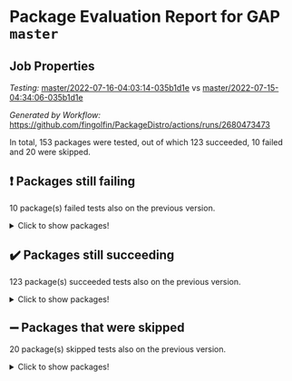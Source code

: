 # Package Evaluation Report for GAP `master`

## Job Properties

*Testing:* [master/2022-07-16-04:03:14-035b1d1e](https://github.com/fingolfin/PackageDistro/blob/data/reports/master/2022-07-16-04:03:14-035b1d1e) vs [master/2022-07-15-04:34:06-035b1d1e](https://github.com/fingolfin/PackageDistro/blob/data/reports/master/2022-07-15-04:34:06-035b1d1e)

*Generated by Workflow:* https://github.com/fingolfin/PackageDistro/actions/runs/2680473473

In total, 153 packages were tested, out of which 123 succeeded, 10 failed and 20 were skipped.

## :exclamation: Packages still failing

10 package(s) failed tests also on the previous version.
<details><summary>Click to show packages!</summary>

- fining 1.4.1 [(failure)](https://github.com/fingolfin/PackageDistro/runs/7367923224?check_suite_focus=true)
- francy 1.2.4 [(failure)](https://github.com/fingolfin/PackageDistro/runs/7367923448?check_suite_focus=true)
- hap 1.44 [(failure)](https://github.com/fingolfin/PackageDistro/runs/7367923876?check_suite_focus=true)
- packagemanager 1.2 [(failure)](https://github.com/fingolfin/PackageDistro/runs/7367925197?check_suite_focus=true)
- qpa 1.33 [(failure)](https://github.com/fingolfin/PackageDistro/runs/7367925603?check_suite_focus=true)
- rcwa 4.6.4 [(failure)](https://github.com/fingolfin/PackageDistro/runs/7367925747?check_suite_focus=true)
- recog 1.3.2 [(failure)](https://github.com/fingolfin/PackageDistro/runs/7367925824?check_suite_focus=true)
- semigroups 4.0.0 [(failure)](https://github.com/fingolfin/PackageDistro/runs/7367925978?check_suite_focus=true)
- ugaly 4.0.2 [(failure)](https://github.com/fingolfin/PackageDistro/runs/7367926566?check_suite_focus=true)
- yangbaxter 0.10.0 [(failure)](https://github.com/fingolfin/PackageDistro/runs/7367927036?check_suite_focus=true)
</details>

## :heavy_check_mark: Packages still succeeding

123 package(s) succeeded tests also on the previous version.
<details><summary>Click to show packages!</summary>

- ace 5.4 [(success)](https://github.com/fingolfin/PackageDistro/runs/7367922263?check_suite_focus=true)
- aclib 1.3.2 [(success)](https://github.com/fingolfin/PackageDistro/runs/7367922287?check_suite_focus=true)
- agt 0.2 [(success)](https://github.com/fingolfin/PackageDistro/runs/7367922331?check_suite_focus=true)
- alnuth 3.2.1 [(success)](https://github.com/fingolfin/PackageDistro/runs/7367922366?check_suite_focus=true)
- anupq 3.2.6 [(success)](https://github.com/fingolfin/PackageDistro/runs/7367922404?check_suite_focus=true)
- atlasrep 2.1.2 [(success)](https://github.com/fingolfin/PackageDistro/runs/7367922444?check_suite_focus=true)
- autodoc 2022.07.10 [(success)](https://github.com/fingolfin/PackageDistro/runs/7367922497?check_suite_focus=true)
- automata 1.15 [(success)](https://github.com/fingolfin/PackageDistro/runs/7367922524?check_suite_focus=true)
- automgrp 1.3.2 [(success)](https://github.com/fingolfin/PackageDistro/runs/7367922555?check_suite_focus=true)
- autpgrp 1.10.2 [(success)](https://github.com/fingolfin/PackageDistro/runs/7367922581?check_suite_focus=true)
- cap 2022.06-05 [(success)](https://github.com/fingolfin/PackageDistro/runs/7367922599?check_suite_focus=true)
- caratinterface 2.3.3 [(success)](https://github.com/fingolfin/PackageDistro/runs/7367922622?check_suite_focus=true)
- cddinterface 2020.06.24 [(success)](https://github.com/fingolfin/PackageDistro/runs/7367922639?check_suite_focus=true)
- circle 1.6.5 [(success)](https://github.com/fingolfin/PackageDistro/runs/7367922655?check_suite_focus=true)
- classicpres 1.22 [(success)](https://github.com/fingolfin/PackageDistro/runs/7367922672?check_suite_focus=true)
- cohomolo 1.6.10 [(success)](https://github.com/fingolfin/PackageDistro/runs/7367922698?check_suite_focus=true)
- congruence 1.2.4 [(success)](https://github.com/fingolfin/PackageDistro/runs/7367922715?check_suite_focus=true)
- corelg 1.56 [(success)](https://github.com/fingolfin/PackageDistro/runs/7367922741?check_suite_focus=true)
- crime 1.6 [(success)](https://github.com/fingolfin/PackageDistro/runs/7367922769?check_suite_focus=true)
- crisp 1.4.5 [(success)](https://github.com/fingolfin/PackageDistro/runs/7367922794?check_suite_focus=true)
- crypting 0.10 [(success)](https://github.com/fingolfin/PackageDistro/runs/7367922837?check_suite_focus=true)
- cryst 4.1.24 [(success)](https://github.com/fingolfin/PackageDistro/runs/7367922865?check_suite_focus=true)
- crystcat 1.1.9 [(success)](https://github.com/fingolfin/PackageDistro/runs/7367922891?check_suite_focus=true)
- ctbllib 1.3.4 [(success)](https://github.com/fingolfin/PackageDistro/runs/7367922918?check_suite_focus=true)
- cubefree 1.19 [(success)](https://github.com/fingolfin/PackageDistro/runs/7367922945?check_suite_focus=true)
- curlinterface 2.2.2 [(success)](https://github.com/fingolfin/PackageDistro/runs/7367922962?check_suite_focus=true)
- cvec 2.7.5 [(success)](https://github.com/fingolfin/PackageDistro/runs/7367922980?check_suite_focus=true)
- datastructures 0.2.7 [(success)](https://github.com/fingolfin/PackageDistro/runs/7367922997?check_suite_focus=true)
- deepthought 1.0.5 [(success)](https://github.com/fingolfin/PackageDistro/runs/7367923014?check_suite_focus=true)
- design 1.7 [(success)](https://github.com/fingolfin/PackageDistro/runs/7367923034?check_suite_focus=true)
- difsets 2.3.1 [(success)](https://github.com/fingolfin/PackageDistro/runs/7367923050?check_suite_focus=true)
- digraphs 1.5.3 [(success)](https://github.com/fingolfin/PackageDistro/runs/7367923073?check_suite_focus=true)
- edim 1.3.5 [(success)](https://github.com/fingolfin/PackageDistro/runs/7367923093?check_suite_focus=true)
- example 4.3.1 [(success)](https://github.com/fingolfin/PackageDistro/runs/7367923117?check_suite_focus=true)
- factint 1.6.3 [(success)](https://github.com/fingolfin/PackageDistro/runs/7367923143?check_suite_focus=true)
- ferret 1.0.8 [(success)](https://github.com/fingolfin/PackageDistro/runs/7367923170?check_suite_focus=true)
- fga 1.4.0 [(success)](https://github.com/fingolfin/PackageDistro/runs/7367923197?check_suite_focus=true)
- float 1.0.3 [(success)](https://github.com/fingolfin/PackageDistro/runs/7367923257?check_suite_focus=true)
- format 1.4.3 [(success)](https://github.com/fingolfin/PackageDistro/runs/7367923291?check_suite_focus=true)
- forms 1.2.8 [(success)](https://github.com/fingolfin/PackageDistro/runs/7367923324?check_suite_focus=true)
- fplsa 1.2.5 [(success)](https://github.com/fingolfin/PackageDistro/runs/7367923357?check_suite_focus=true)
- fr 2.4.8 [(success)](https://github.com/fingolfin/PackageDistro/runs/7367923403?check_suite_focus=true)
- fwtree 1.3 [(success)](https://github.com/fingolfin/PackageDistro/runs/7367923480?check_suite_focus=true)
- gbnp 1.0.5 [(success)](https://github.com/fingolfin/PackageDistro/runs/7367923515?check_suite_focus=true)
- generalizedmorphismsforcap 2022.05-01 [(success)](https://github.com/fingolfin/PackageDistro/runs/7367923563?check_suite_focus=true)
- genss 1.6.6 [(success)](https://github.com/fingolfin/PackageDistro/runs/7367923592?check_suite_focus=true)
- gradedringforhomalg 2022.06-01 [(success)](https://github.com/fingolfin/PackageDistro/runs/7367923626?check_suite_focus=true)
- grape 4.8.5 [(success)](https://github.com/fingolfin/PackageDistro/runs/7367923652?check_suite_focus=true)
- groupoids 1.69 [(success)](https://github.com/fingolfin/PackageDistro/runs/7367923686?check_suite_focus=true)
- grpconst 2.6.2 [(success)](https://github.com/fingolfin/PackageDistro/runs/7367923729?check_suite_focus=true)
- guarana 0.96.3 [(success)](https://github.com/fingolfin/PackageDistro/runs/7367923773?check_suite_focus=true)
- guava 3.16 [(success)](https://github.com/fingolfin/PackageDistro/runs/7367923820?check_suite_focus=true)
- hapcryst 0.1.14 [(success)](https://github.com/fingolfin/PackageDistro/runs/7367923919?check_suite_focus=true)
- hecke 1.5.3 [(success)](https://github.com/fingolfin/PackageDistro/runs/7367923958?check_suite_focus=true)
- help 3.5 [(success)](https://github.com/fingolfin/PackageDistro/runs/7367923995?check_suite_focus=true)
- idrel 2.44 [(success)](https://github.com/fingolfin/PackageDistro/runs/7367924034?check_suite_focus=true)
- images 1.3.1 [(success)](https://github.com/fingolfin/PackageDistro/runs/7367924067?check_suite_focus=true)
- intpic 0.3.0 [(success)](https://github.com/fingolfin/PackageDistro/runs/7367924092?check_suite_focus=true)
- io 4.7.2 [(success)](https://github.com/fingolfin/PackageDistro/runs/7367924133?check_suite_focus=true)
- irredsol 1.4.3 [(success)](https://github.com/fingolfin/PackageDistro/runs/7367924173?check_suite_focus=true)
- json 2.1.0 [(success)](https://github.com/fingolfin/PackageDistro/runs/7367924203?check_suite_focus=true)
- jupyterkernel 1.4.1 [(success)](https://github.com/fingolfin/PackageDistro/runs/7367924230?check_suite_focus=true)
- jupyterviz 1.5.1 [(success)](https://github.com/fingolfin/PackageDistro/runs/7367924267?check_suite_focus=true)
- kan 1.34 [(success)](https://github.com/fingolfin/PackageDistro/runs/7367924299?check_suite_focus=true)
- kbmag 1.5.9 [(success)](https://github.com/fingolfin/PackageDistro/runs/7367924343?check_suite_focus=true)
- laguna 3.9.5 [(success)](https://github.com/fingolfin/PackageDistro/runs/7367924392?check_suite_focus=true)
- liealgdb 2.2.1 [(success)](https://github.com/fingolfin/PackageDistro/runs/7367924447?check_suite_focus=true)
- liepring 2.6 [(success)](https://github.com/fingolfin/PackageDistro/runs/7367924485?check_suite_focus=true)
- liering 2.4.2 [(success)](https://github.com/fingolfin/PackageDistro/runs/7367924536?check_suite_focus=true)
- linearalgebraforcap 2022.06-03 [(success)](https://github.com/fingolfin/PackageDistro/runs/7367924581?check_suite_focus=true)
- loops 3.4.1 [(success)](https://github.com/fingolfin/PackageDistro/runs/7367924628?check_suite_focus=true)
- lpres 1.0.3 [(success)](https://github.com/fingolfin/PackageDistro/runs/7367924667?check_suite_focus=true)
- majoranaalgebras 1.4 [(success)](https://github.com/fingolfin/PackageDistro/runs/7367924710?check_suite_focus=true)
- mapclass 1.4.5 [(success)](https://github.com/fingolfin/PackageDistro/runs/7367924737?check_suite_focus=true)
- matgrp 0.64 [(success)](https://github.com/fingolfin/PackageDistro/runs/7367924768?check_suite_focus=true)
- modisom 2.5.2 [(success)](https://github.com/fingolfin/PackageDistro/runs/7367924800?check_suite_focus=true)
- modulepresentationsforcap 2022.05-03 [(success)](https://github.com/fingolfin/PackageDistro/runs/7367924832?check_suite_focus=true)
- monoidalcategories 2022.06-07 [(success)](https://github.com/fingolfin/PackageDistro/runs/7367924868?check_suite_focus=true)
- nconvex 2020.11-04 [(success)](https://github.com/fingolfin/PackageDistro/runs/7367924912?check_suite_focus=true)
- nilmat 1.4.1 [(success)](https://github.com/fingolfin/PackageDistro/runs/7367924948?check_suite_focus=true)
- nock 1.5 [(success)](https://github.com/fingolfin/PackageDistro/runs/7367924974?check_suite_focus=true)
- normalizinterface 1.3.3 [(success)](https://github.com/fingolfin/PackageDistro/runs/7367925005?check_suite_focus=true)
- nq 2.5.8 [(success)](https://github.com/fingolfin/PackageDistro/runs/7367925041?check_suite_focus=true)
- numericalsgps 1.3.0 [(success)](https://github.com/fingolfin/PackageDistro/runs/7367925067?check_suite_focus=true)
- openmath 11.5.1 [(success)](https://github.com/fingolfin/PackageDistro/runs/7367925112?check_suite_focus=true)
- orb 4.8.4 [(success)](https://github.com/fingolfin/PackageDistro/runs/7367925160?check_suite_focus=true)
- patternclass 2.4.2 [(success)](https://github.com/fingolfin/PackageDistro/runs/7367925254?check_suite_focus=true)
- permut 2.0.4 [(success)](https://github.com/fingolfin/PackageDistro/runs/7367925313?check_suite_focus=true)
- polenta 1.3.10 [(success)](https://github.com/fingolfin/PackageDistro/runs/7367925358?check_suite_focus=true)
- polymaking 0.8.6 [(success)](https://github.com/fingolfin/PackageDistro/runs/7367925394?check_suite_focus=true)
- primgrp 3.4.2 [(success)](https://github.com/fingolfin/PackageDistro/runs/7367925460?check_suite_focus=true)
- profiling 2.5.0 [(success)](https://github.com/fingolfin/PackageDistro/runs/7367925546?check_suite_focus=true)
- quagroup 1.8.3 [(success)](https://github.com/fingolfin/PackageDistro/runs/7367925656?check_suite_focus=true)
- radiroot 2.9 [(success)](https://github.com/fingolfin/PackageDistro/runs/7367925702?check_suite_focus=true)
- rds 1.8 [(success)](https://github.com/fingolfin/PackageDistro/runs/7367925788?check_suite_focus=true)
- repndecomp 1.2.1 [(success)](https://github.com/fingolfin/PackageDistro/runs/7367925855?check_suite_focus=true)
- repsn 3.1.0 [(success)](https://github.com/fingolfin/PackageDistro/runs/7367925886?check_suite_focus=true)
- resclasses 4.7.2 [(success)](https://github.com/fingolfin/PackageDistro/runs/7367925921?check_suite_focus=true)
- scscp 2.3.1 [(success)](https://github.com/fingolfin/PackageDistro/runs/7367925950?check_suite_focus=true)
- sglppow 2.2 [(success)](https://github.com/fingolfin/PackageDistro/runs/7367926007?check_suite_focus=true)
- sgpviz 0.999.5 [(success)](https://github.com/fingolfin/PackageDistro/runs/7367926033?check_suite_focus=true)
- simpcomp 2.1.14 [(success)](https://github.com/fingolfin/PackageDistro/runs/7367926062?check_suite_focus=true)
- singular 2020.12.18 [(success)](https://github.com/fingolfin/PackageDistro/runs/7367926094?check_suite_focus=true)
- sla 1.5.3 [(success)](https://github.com/fingolfin/PackageDistro/runs/7367926128?check_suite_focus=true)
- smallgrp 1.5 [(success)](https://github.com/fingolfin/PackageDistro/runs/7367926150?check_suite_focus=true)
- smallsemi 0.6.13 [(success)](https://github.com/fingolfin/PackageDistro/runs/7367926184?check_suite_focus=true)
- sonata 2.9.4 [(success)](https://github.com/fingolfin/PackageDistro/runs/7367926223?check_suite_focus=true)
- sophus 1.25 [(success)](https://github.com/fingolfin/PackageDistro/runs/7367926255?check_suite_focus=true)
- spinsym 1.5.2 [(success)](https://github.com/fingolfin/PackageDistro/runs/7367926309?check_suite_focus=true)
- symbcompcc 1.3.2 [(success)](https://github.com/fingolfin/PackageDistro/runs/7367926351?check_suite_focus=true)
- thelma 1.3 [(success)](https://github.com/fingolfin/PackageDistro/runs/7367926395?check_suite_focus=true)
- tomlib 1.2.9 [(success)](https://github.com/fingolfin/PackageDistro/runs/7367926445?check_suite_focus=true)
- toric 1.9.5 [(success)](https://github.com/fingolfin/PackageDistro/runs/7367926491?check_suite_focus=true)
- transgrp 3.6.2 [(success)](https://github.com/fingolfin/PackageDistro/runs/7367926530?check_suite_focus=true)
- unipot 1.5 [(success)](https://github.com/fingolfin/PackageDistro/runs/7367926617?check_suite_focus=true)
- unitlib 4.1.0 [(success)](https://github.com/fingolfin/PackageDistro/runs/7367926654?check_suite_focus=true)
- utils 0.74 [(success)](https://github.com/fingolfin/PackageDistro/runs/7367926706?check_suite_focus=true)
- uuid 0.7 [(success)](https://github.com/fingolfin/PackageDistro/runs/7367926765?check_suite_focus=true)
- walrus 0.9991 [(success)](https://github.com/fingolfin/PackageDistro/runs/7367926816?check_suite_focus=true)
- wedderga 4.10.2 [(success)](https://github.com/fingolfin/PackageDistro/runs/7367926874?check_suite_focus=true)
- xmod 2.88 [(success)](https://github.com/fingolfin/PackageDistro/runs/7367926943?check_suite_focus=true)
- xmodalg 1.22 [(success)](https://github.com/fingolfin/PackageDistro/runs/7367926984?check_suite_focus=true)
- zeromqinterface 0.13 [(success)](https://github.com/fingolfin/PackageDistro/runs/7367927089?check_suite_focus=true)
</details>

## :heavy_minus_sign: Packages that were skipped

20 package(s) skipped tests also on the previous version.
<details><summary>Click to show packages!</summary>

- 4ti2interface 2022.03-01 [(skipped)](https://github.com/fingolfin/PackageDistro/runs/7367866690?check_suite_focus=true)
- browse 1.8.14 [(skipped)](https://github.com/fingolfin/PackageDistro/runs/7367866690?check_suite_focus=true)
- examplesforhomalg 2022.03-01 [(skipped)](https://github.com/fingolfin/PackageDistro/runs/7367866690?check_suite_focus=true)
- gapdoc 1.6.5 [(skipped)](https://github.com/fingolfin/PackageDistro/runs/7367866690?check_suite_focus=true)
- gauss 2022.03-01 [(skipped)](https://github.com/fingolfin/PackageDistro/runs/7367866690?check_suite_focus=true)
- gaussforhomalg 2022.03-01 [(skipped)](https://github.com/fingolfin/PackageDistro/runs/7367866690?check_suite_focus=true)
- gradedmodules 2022.03-01 [(skipped)](https://github.com/fingolfin/PackageDistro/runs/7367866690?check_suite_focus=true)
- homalg 2022.03-01 [(skipped)](https://github.com/fingolfin/PackageDistro/runs/7367866690?check_suite_focus=true)
- homalgtocas 2022.03-01 [(skipped)](https://github.com/fingolfin/PackageDistro/runs/7367866690?check_suite_focus=true)
- io_forhomalg 2022.03-01 [(skipped)](https://github.com/fingolfin/PackageDistro/runs/7367866690?check_suite_focus=true)
- itc 1.5.1 [(skipped)](https://github.com/fingolfin/PackageDistro/runs/7367866690?check_suite_focus=true)
- localizeringforhomalg 2022.03-01 [(skipped)](https://github.com/fingolfin/PackageDistro/runs/7367866690?check_suite_focus=true)
- matricesforhomalg 2022.06-01 [(skipped)](https://github.com/fingolfin/PackageDistro/runs/7367866690?check_suite_focus=true)
- modules 2022.03-01 [(skipped)](https://github.com/fingolfin/PackageDistro/runs/7367866690?check_suite_focus=true)
- polycyclic 2.16 [(skipped)](https://github.com/fingolfin/PackageDistro/runs/7367866690?check_suite_focus=true)
- ringsforhomalg 2022.04-01 [(skipped)](https://github.com/fingolfin/PackageDistro/runs/7367866690?check_suite_focus=true)
- sco 2022.03-01 [(skipped)](https://github.com/fingolfin/PackageDistro/runs/7367866690?check_suite_focus=true)
- toolsforhomalg 2022.05-01 [(skipped)](https://github.com/fingolfin/PackageDistro/runs/7367866690?check_suite_focus=true)
- toricvarieties 2022.03.23 [(skipped)](https://github.com/fingolfin/PackageDistro/runs/7367866690?check_suite_focus=true)
- xgap 4.31 [(skipped)](https://github.com/fingolfin/PackageDistro/runs/7367866690?check_suite_focus=true)
</details>

